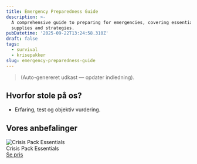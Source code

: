 ```yaml
---
title: Emergency Preparedness Guide
description: >-
  A comprehensive guide to preparing for emergencies, covering essential
  supplies and strategies.
pubDatetime: '2025-09-22T13:24:58.310Z'
draft: false
tags:
  - survival
  - krisepakker
slug: emergency-preparedness-guide
---
```

> (Auto-genereret udkast — opdater indledning).

## Hvorfor stole på os?
- Erfaring, test og objektiv vurdering.

## Vores anbefalinger


<!-- Auto: Affiliate-kort fra Products/SKUs -->

<div class="aff-card"><img src="abstract_15.png (https://v5.airtableusercontent.com/v3/u/45/45/1758556800000/ZT4io3cEG2xyeCg4jso-wA/IXP6-5bUnJ3xzykKpPUiorCzP-1ChCI9yDA424pEjZCuprCM7h1Vb1374meW1pbdrzMG8qxcrRoXwmVZ2gxVW92cMpl3Bd4Ke0WyRy17g82cCYv96qx55gJKD4COB458ZNvZuiQXV1sKzQOjOHQOXhl3QLh2dDok3XYmpAFIiBI/R0G-a3gMo9lb9ypQ8RGs952aISvhzjjbHzQk1ZL_64o)" alt="Crisis Pack Essentials" class="aff-card__img" /><div class="aff-card__meta"><div class="aff-card__title">Crisis Pack Essentials</div><a class="aff-btn" href="https://affiliate.homeessentialsee62.com/deal789?utm_source=klartilalt&utm_medium=affiliate&subid=emergency-preparedness-guide-2025-09-22" rel="sponsored nofollow noopener" target="_blank">Se pris</a></div></div>


